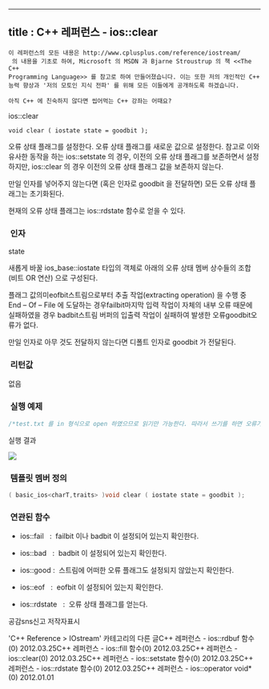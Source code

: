 ----------------
title : C++ 레퍼런스 - ios::clear
--------------



```warning
이 레퍼런스의 모든 내용은 http://www.cplusplus.com/reference/iostream/
 의 내용을 기초로 하여, Microsoft 의 MSDN 과 Bjarne Stroustrup 의 책 <<The C++ 
Programming Language>> 를 참고로 하여 만들어졌습니다. 이는 또한 저의 개인적인 C++ 능력 향상과 '저의 모토인 지식 전파' 를 위해 모든 이들에게 공개하도록 하겠습니다.
```

```info
아직 C++ 에 친숙하지 않다면 씹어먹는 C++ 강좌는 어때요?
```

ios::clear




```info
void clear ( iostate state = goodbit );
```


오류 상태 플래그를 설정한다.
오류 상태 플래그를 새로운 값으로 설정한다. 참고로 이와 유사한 동작을 하는 ios::setstate 의 경우, 이전의 오류 상태 플래그를 보존하면서 설정하지만, ios::clear 의 경우 이전의 오류 상태 플래그 값을 보존하지 않는다.

만일 인자를 넣어주지 않는다면 (혹은 인자로 goodbit 을 전달하면) 모든 오류 상태 플래그는 초기화된다.

현재의 오류 상태 플래그는 ios::rdstate 함수로 얻을 수 있다. 



###  인자





state

새롭게 바꿀 ios_base::iostate 타입의 객체로 아래의 오류 상태 멤버 상수들의 조합 (비트 OR 연산) 으로 구성된다.



플래그 값의미eofbit스트림으로부터 추출 작업(extracting operation) 을 수행 중 End – Of –  File 에 도달하는 경우failbit마지막 입력 작업이 자체의 내부 오류 때문에 실패하였을  경우 badbit스트림 버퍼의 입출력 작업이 실패하여 발생한 오류goodbit오류가 없다. 

만일 인자로 아무 것도 전달하지 않는다면 디폴트 인자로 goodbit 가 전달된다. 




###  리턴값



없음



###  실행 예제




```cpp
/*test.txt 를 in 형식으로 open 하였으므로 읽기만 가능한다. 따라서 쓰기를 하면 오류가 발생하므로 myfile.fail() 이 true 가되고 입출력 작업은 중지되지만 오류 상태 플래그를 초기화함으로써 나중에 getline 을 수행할 수 있게 된다.이 예제는http://www.cplusplus.com/reference/iostream/ios/clear/에서 가져왔습니다.*/#include <iostream>#include <fstream>using namespace std;int main () {    char buffer [80];    fstream myfile;    myfile.open ("test.txt",fstream::in);    myfile << "test";    if (myfile.fail())    {        cout << "Error writing to test.txt\n";        myfile.clear();    }    myfile.getline (buffer,80);    cout << buffer << " successfully read from file.\n";    return 0;}
```


실행 결과


![](http://img1.daumcdn.net/thumb/R1920x0/?fname=http%3A%2F%2Fcfile22.uf.tistory.com%2Fimage%2F182B374B4F6E75AF1F5F53)




###  템플릿 멤버 정의





```cpp
( basic_ios<charT,traits> )void clear ( iostate state = goodbit );
```




###  연관된 함수





* ios::fail
  :  failbit 이나 badbit 이 설정되어 있는지 확인한다. 



* ios::bad
  :  badbit 이 설정되어 있는지 확인한다.  



* ios::good
 :  스트림에 어떠한 오류 플래그도 설정되지 않았는지 확인한다.

* ios::eof
  :  eofbit 이 설정되어 있는지 확인한다. 



* ios::rdstate
  :  오류 상태 플래그를 얻는다. 






공감sns신고
저작자표시

'C++ Reference > IOstream' 카테고리의 다른 글C++ 레퍼런스 - ios::rdbuf 함수(0)
2012.03.25C++ 레퍼런스 - ios::fill 함수(0)
2012.03.25C++ 레퍼런스 - ios::clear(0)
2012.03.25C++ 레퍼런스 - ios::setstate 함수(0)
2012.03.25C++ 레퍼런스 - ios::rdstate 함수(0)
2012.03.25C++ 레퍼런스 - ios::operator void*(0)
2012.01.01

